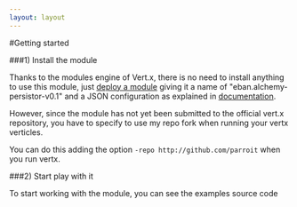 ```yaml
---
layout: layout
---
```



#Getting started


###1) Install the module

Thanks to the modules engine of Vert.x, there is no need to install anything to use
this module, just [deploy a module][1] giving it a name of "eban.alchemy-persistor-v0.1"
and a JSON configuration as explained in [documentation][2].

However, since the module has not yet been submitted to the official vert.x
repository, you have to specify to use my repo fork when running your vertx verticles.

You can do this adding the option `-repo http://github.com/parroit` when
you run vertx.


###2) Start play with it

To start working with the module, you can see the examples source code






[1]: http://vertx.io/core_manual_python.html#deploying-a-module-programmatically
[2]: /documentation.html